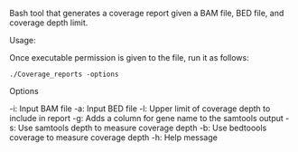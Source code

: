 Bash tool that generates a coverage report given a BAM file, BED file, and coverage depth limit.

Usage:

Once executable permission is given to the file, run it as follows:

	./Coverage_reports -options

Options

-i: Input BAM file
-a: Input BED file
-l: Upper limit of coverage depth to include in report
-g: Adds a column for gene name to the samtools output
-s: Use samtools depth to measure coverage depth
-b: Use bedtoools coverage to measure coverage depth
-h: Help message
